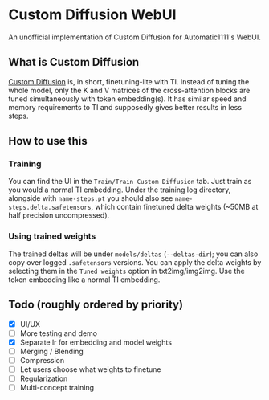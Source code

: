 # Custom Diffusion WebUI

An unofficial implementation of Custom Diffusion for Automatic1111's WebUI.

## What is Custom Diffusion

[Custom Diffusion](https://www.cs.cmu.edu/~custom-diffusion/) is, in short, finetuning-lite with TI. Instead of tuning the whole model, only the K and V matrices of the cross-attention blocks are tuned simultaneously with token embedding(s). It has similar speed and memory requirements to TI and supposedly gives better results in less steps.

## How to use this

### Training
You can find the UI in the `Train/Train Custom Diffusion` tab. Just train as you would a normal TI embedding. Under the training log directory, alongside with `name-steps.pt` you should also see `name-steps.delta.safetensors`, which contain finetuned delta weights (~50MB at half precision uncompressed).

### Using trained weights
The trained deltas will be under `models/deltas` (`--deltas-dir`); you can also copy over logged `.safetensors` versions. You can apply the delta weights by selecting them in the `Tuned weights` option in txt2img/img2img. Use the token embedding like a normal TI embedding.


## Todo (roughly ordered by priority)
- [x] UI/UX
- [ ] More testing and demo
- [x] Separate lr for embedding and model weights
- [ ] Merging / Blending
- [ ] Compression
- [ ] Let users choose what weights to finetune
- [ ] Regularization
- [ ] Multi-concept training

